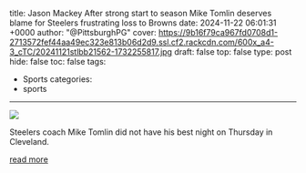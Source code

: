 title: Jason Mackey After strong start to season Mike Tomlin deserves blame for Steelers frustrating loss to Browns
date: 2024-11-22 06:01:31 +0000
author: "@PittsburghPG"
cover: https://9b16f79ca967fd0708d1-2713572fef44aa49ec323e813b06d2d9.ssl.cf2.rackcdn.com/600x_a4-3_cTC/20241121stlbb21562-1732255817.jpg
draft: false
top: false
type: post
hide: false
toc: false
tags:
  - Sports
categories:
  - sports
---

![](https://9b16f79ca967fd0708d1-2713572fef44aa49ec323e813b06d2d9.ssl.cf2.rackcdn.com/600x_a4-3_cTC/20241121stlbb21562-1732255817.jpg)

Steelers coach Mike Tomlin did not have his best night on Thursday in Cleveland.

[read more](https://www.post-gazette.com/sports/jason-mackey/2024/11/22/steelers-browns-tomlin-afc-north-week-12-arthur-smith-winston/stories/202411210086)
